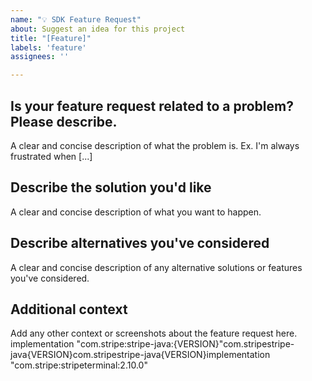 ```yaml
---
name: "💡 SDK Feature Request"
about: Suggest an idea for this project
title: "[Feature]"
labels: 'feature'
assignees: ''

---
```


## Is your feature request related to a problem? Please describe.
A clear and concise description of what the problem is. Ex. I'm always frustrated when [...]

## Describe the solution you'd like
A clear and concise description of what you want to happen.

## Describe alternatives you've considered
A clear and concise description of any alternative solutions or features you've considered.

## Additional context
Add any other context or screenshots about the feature request here.
implementation "com.stripe:stripe-java:{VERSION}"<dependency><groupId>com.stripe</groupId><artifactId>stripe-java</artifactId><version>{VERSION}</version></dependency><dependency><groupId>com.stripe</groupId><artifactId>stripe-java</artifactId><version>{VERSION}</version></dependency>implementation "com.stripe:stripeterminal:2.10.0"
